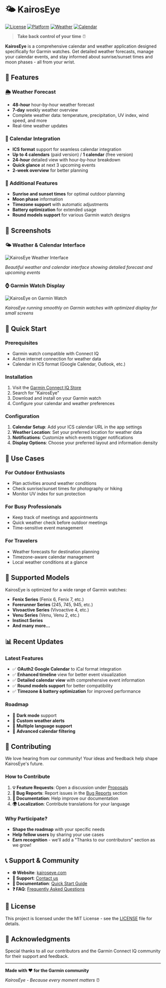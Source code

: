 # 🌤️ KairosEye

[![License](https://img.shields.io/badge/license-MIT-blue.svg)](LICENSE)
[![Platform](https://img.shields.io/badge/platform-Garmin%20Watches-green.svg)](https://kairoseye.com/)
[![Weather](https://img.shields.io/badge/weather-48h%20forecast-orange.svg)](https://kairoseye.com/)
[![Calendar](https://img.shields.io/badge/calendar-ICS%20support-purple.svg)](https://kairoseye.com/)

> **Take back control of your time** ⏰

**KairosEye** is a comprehensive calendar and weather application designed specifically for Garmin watches. Get detailed weather forecasts, manage your calendar events, and stay informed about sunrise/sunset times and moon phases - all from your wrist.

## 🌟 Features

### 🌦️ Weather Forecast
- **48-hour** hour-by-hour weather forecast
- **7-day** weekly weather overview
- Complete weather data: temperature, precipitation, UV index, wind speed, and more
- Real-time weather updates

### 📅 Calendar Integration
- **ICS format** support for seamless calendar integration
- **Up to 4 calendars** (paid version) / **1 calendar** (free version)
- **24-hour** detailed view with hour-by-hour breakdown
- **Quick glance** at next 3 upcoming events
- **2-week overview** for better planning

### 🌙 Additional Features
- **Sunrise and sunset times** for optimal outdoor planning
- **Moon phase** information
- **Timezone support** with automatic adjustments
- **Battery optimization** for extended usage
- **Round models support** for various Garmin watch designs

## 📱 Screenshots

### 🌤️ Weather & Calendar Interface
![KairosEye Weather Interface](img/etape7.webp)

*Beautiful weather and calendar interface showing detailed forecast and upcoming events*

### ⌚ Garmin Watch Display
![KairosEye on Garmin Watch](img/watch2.webp)

*KairosEye running smoothly on Garmin watches with optimized display for small screens*

## 🚀 Quick Start

### Prerequisites
- Garmin watch compatible with Connect IQ
- Active internet connection for weather data
- Calendar in ICS format (Google Calendar, Outlook, etc.)

### Installation
1. Visit the [Garmin Connect IQ Store](https://apps.garmin.com/)
2. Search for "KairosEye"
3. Download and install on your Garmin watch
4. Configure your calendar and weather preferences

### Configuration
1. **Calendar Setup**: Add your ICS calendar URL in the app settings
2. **Weather Location**: Set your preferred location for weather data
3. **Notifications**: Customize which events trigger notifications
4. **Display Options**: Choose your preferred layout and information density

## 🎯 Use Cases

### For Outdoor Enthusiasts
- Plan activities around weather conditions
- Check sunrise/sunset times for photography or hiking
- Monitor UV index for sun protection

### For Busy Professionals
- Keep track of meetings and appointments
- Quick weather check before outdoor meetings
- Time-sensitive event management

### For Travelers
- Weather forecasts for destination planning
- Timezone-aware calendar management
- Local weather conditions at a glance

## 🔧 Supported Models

KairosEye is optimized for a wide range of Garmin watches:

- **Fenix Series** (Fenix 6, Fenix 7, etc.)
- **Forerunner Series** (245, 745, 945, etc.)
- **Vivoactive Series** (Vivoactive 4, etc.)
- **Venu Series** (Venu, Venu 2, etc.)
- **Instinct Series**
- **And many more...**

## 📊 Recent Updates

### Latest Features
- ✅ **OAuth2 Google Calendar** to iCal format integration
- ✅ **Enhanced timeline** view for better event visualization
- ✅ **Detailed calendar view** with comprehensive event information
- ✅ **Round models support** for better compatibility
- ✅ **Timezone & battery optimization** for improved performance

### Roadmap
- 🔄 **Dark mode** support
- 🔄 **Custom weather alerts**
- 🔄 **Multiple language support**
- 🔄 **Advanced calendar filtering**

## 🤝 Contributing

We love hearing from our community! Your ideas and feedback help shape KairosEye's future.

### How to Contribute

1. **💡 Feature Requests**: Open a discussion under [Proposals](https://github.com/cdev92/kairoseye/discussions/categories/Proposals)
2. **🐛 Bug Reports**: Report issues in the [Bug Reports](https://github.com/cdev92/kairoseye/issues?q=is%3Aissue+is%3Aopen+label%3Abug) section
3. **📝 Documentation**: Help improve our documentation
4. **🌍 Localization**: Contribute translations for your language

### Why Participate?
- **Shape the roadmap** with your specific needs
- **Help fellow users** by sharing your use cases
- **Earn recognition** - we'll add a "Thanks to our contributors" section as we grow!

## 📞 Support & Community

- **🌐 Website**: [kairoseye.com](https://kairoseye.com/)
- **📧 Support**: [Contact us](https://kairoseye.com/support)
- **📖 Documentation**: [Quick Start Guide](https://kairoseye.com/quick-start)
- **❓ FAQ**: [Frequently Asked Questions](https://kairoseye.com/faq)

## 📄 License

This project is licensed under the MIT License - see the [LICENSE](LICENSE) file for details.

## 🙏 Acknowledgments

Special thanks to all our contributors and the Garmin Connect IQ community for their support and feedback.

---

**Made with ❤️ for the Garmin community**

*KairosEye - Because every moment matters* ⏰
